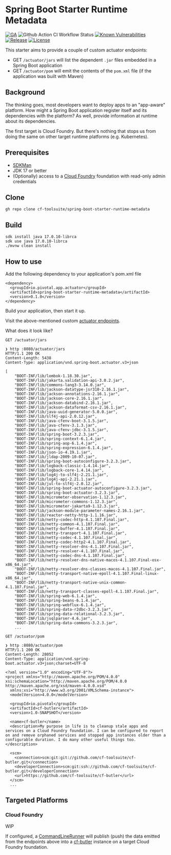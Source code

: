 # Spring Boot Starter Runtime Metadata

[![GA](https://img.shields.io/badge/Release-Alpha-orange)](https://img.shields.io/badge/Release-Alpha-orange) ![Github Action CI Workflow Status](https://github.com/cf-toolsuite/spring-boot-starter-runtime-metadata/actions/workflows/ci.yml/badge.svg) [![Known Vulnerabilities](https://snyk.io/test/github/cf-toolsuite/spring-boot-starter-runtime-metadatar/badge.svg?style=plastic)](https://snyk.io/test/github/cf-toolsuite/spring-boot-starter-runtime-metadata) [![Release](https://jitpack.io/v/cf-toolsuite/spring-boot-starter-runtime-metadata.svg)](https://jitpack.io/#cf-toolsuite/spring-boot-starter-runtime-metadata/master-SNAPSHOT) [![License](https://img.shields.io/badge/License-Apache%202.0-blue.svg)](https://opensource.org/licenses/Apache-2.0)

This starter aims to provide a couple of custom actuator endpoints:

* GET `/actuator/jars` will list the dependent `.jar` files embedded in a Spring Boot application
* GET `/actuator/pom` will emit the contents of the `pom.xml` file (if the application was built with Maven)


## Background

The thinking goes, most developers want to deploy apps to an "app-aware" platform.  How might a Spring Boot application register itself and its dependencies with the platform?  As well, provide information at runtime about its dependencies.

The first target is Cloud Foundry.  But there's nothing that stops us from doing the same on other target runtime platforms (e.g. Kubernetes).


## Prerequisites

* [SDKMan](https://sdkman.io/)
* JDK 17 or better
* (Optionally) access to a [Cloud Foundry](https://www.cloudfoundry.org/) foundation with read-only admin credentials


## Clone

```
gh repo clone cf-toolsuite/spring-boot-starter-runtime-metadata
```


## Build

```
sdk install java 17.0.10-librca
sdk use java 17.0.10-librca
./mvnw clean install
```


## How to use

Add the following dependency to your application's pom.xml file

```
<dependency>
  <groupId>io.pivotal.app.actuator</groupId>
  <artifactId>spring-boot-starter-runtime-metadata</artifactId>
  <version>0.1.0</version>
</dependency>
```

Build your application, then start it up.

Visit the above-mentioned custom [actuator endpoints](https://docs.spring.io/spring-boot/docs/current/reference/html/actuator.html).

What does it look like?

```
GET /actuator/jars
```

```
❯ http :8080/actuator/jars
HTTP/1.1 200 OK
Content-Length: 5438
Content-Type: application/vnd.spring-boot.actuator.v3+json

[
    "BOOT-INF/lib/lombok-1.18.30.jar",
    "BOOT-INF/lib/jakarta.validation-api-3.0.2.jar",
    "BOOT-INF/lib/commons-lang3-3.14.0.jar",
    "BOOT-INF/lib/jackson-datatype-jsr310-2.16.1.jar",
    "BOOT-INF/lib/jackson-annotations-2.16.1.jar",
    "BOOT-INF/lib/jackson-core-2.16.1.jar",
    "BOOT-INF/lib/jackson-databind-2.16.1.jar",
    "BOOT-INF/lib/jackson-dataformat-csv-2.16.1.jar",
    "BOOT-INF/lib/java-uuid-generator-5.0.0.jar",
    "BOOT-INF/lib/slf4j-api-2.0.12.jar",
    "BOOT-INF/lib/java-cfenv-boot-3.1.5.jar",
    "BOOT-INF/lib/java-cfenv-3.1.3.jar",
    "BOOT-INF/lib/java-cfenv-jdbc-3.1.5.jar",
    "BOOT-INF/lib/spring-boot-3.2.3.jar",
    "BOOT-INF/lib/spring-context-6.1.4.jar",
    "BOOT-INF/lib/spring-aop-6.1.4.jar",
    "BOOT-INF/lib/spring-expression-6.1.4.jar",
    "BOOT-INF/lib/json-io-4.19.1.jar",
    "BOOT-INF/lib/jldap-2009-10-07.jar",
    "BOOT-INF/lib/spring-boot-autoconfigure-3.2.3.jar",
    "BOOT-INF/lib/logback-classic-1.4.14.jar",
    "BOOT-INF/lib/logback-core-1.4.14.jar",
    "BOOT-INF/lib/log4j-to-slf4j-2.21.1.jar",
    "BOOT-INF/lib/log4j-api-2.21.1.jar",
    "BOOT-INF/lib/jul-to-slf4j-2.0.12.jar",
    "BOOT-INF/lib/spring-boot-actuator-autoconfigure-3.2.3.jar",
    "BOOT-INF/lib/spring-boot-actuator-3.2.3.jar",
    "BOOT-INF/lib/micrometer-observation-1.12.3.jar",
    "BOOT-INF/lib/micrometer-commons-1.12.3.jar",
    "BOOT-INF/lib/micrometer-jakarta9-1.12.3.jar",
    "BOOT-INF/lib/jackson-module-parameter-names-2.16.1.jar",
    "BOOT-INF/lib/reactor-netty-http-1.1.16.jar",
    "BOOT-INF/lib/netty-codec-http-4.1.107.Final.jar",
    "BOOT-INF/lib/netty-common-4.1.107.Final.jar",
    "BOOT-INF/lib/netty-buffer-4.1.107.Final.jar",
    "BOOT-INF/lib/netty-transport-4.1.107.Final.jar",
    "BOOT-INF/lib/netty-codec-4.1.107.Final.jar",
    "BOOT-INF/lib/netty-codec-http2-4.1.107.Final.jar",
    "BOOT-INF/lib/netty-resolver-dns-4.1.107.Final.jar",
    "BOOT-INF/lib/netty-resolver-4.1.107.Final.jar",
    "BOOT-INF/lib/netty-codec-dns-4.1.107.Final.jar",
    "BOOT-INF/lib/netty-resolver-dns-native-macos-4.1.107.Final-osx-x86_64.jar",
    "BOOT-INF/lib/netty-resolver-dns-classes-macos-4.1.107.Final.jar",
    "BOOT-INF/lib/netty-transport-native-epoll-4.1.107.Final-linux-x86_64.jar",
    "BOOT-INF/lib/netty-transport-native-unix-common-4.1.107.Final.jar",
    "BOOT-INF/lib/netty-transport-classes-epoll-4.1.107.Final.jar",
    "BOOT-INF/lib/spring-web-6.1.4.jar",
    "BOOT-INF/lib/spring-beans-6.1.4.jar",
    "BOOT-INF/lib/spring-webflux-6.1.4.jar",
    "BOOT-INF/lib/spring-data-r2dbc-3.2.3.jar",
    "BOOT-INF/lib/spring-data-relational-3.2.3.jar",
    "BOOT-INF/lib/jsqlparser-4.6.jar",
    "BOOT-INF/lib/spring-data-commons-3.2.3.jar",
    ...
```

```
GET /actuator/pom
```

```
❯ http :8080/actuator/pom
HTTP/1.1 200 OK
Content-Length: 28052
Content-Type: application/vnd.spring-boot.actuator.v3+json;charset=UTF-8

<?xml version="1.0" encoding="UTF-8"?>
<project xmlns="http://maven.apache.org/POM/4.0.0" xsi:schemaLocation="http://maven.apache.org/POM/4.0.0 http://maven.apache.org/xsd/maven-4.0.0.xsd"
  xmlns:xsi="http://www.w3.org/2001/XMLSchema-instance">
  <modelVersion>4.0.0</modelVersion>

  <groupId>io.pivotal</groupId>
  <artifactId>cf-butler</artifactId>
  <version>1.0-SNAPSHOT</version>

  <name>cf-butler</name>
  <description>My purpose in life is to cleanup stale apps and services on a Cloud Foundry foundation. I can be configured to report on and remove orphaned services and stopped app instances older than a configurable duration. I do many other useful things too.</description>

  <scm>
    <connection>scm:git:git://github.com/cf-toolsuite/cf-butler.git</connection>
    <developerConnection>scm:git:ssh://github.com/cf-toolsuite/cf-butler.git</developerConnection>
    <url>https://github.com/cf-toolsuite/cf-butler</url>
  </scm>
  ...
```


## Targeted Platforms

### Cloud Foundry

WIP

If configured, a [CommandLineRunner](https://docs.spring.io/spring-boot/docs/current/api/org/springframework/boot/CommandLineRunner.html) will publish (push) the data emitted from the endpoints above into a [cf-butler](https://github.com/cf-toolsuite/cf-butler) instance on a target Cloud Foundry foundation.
